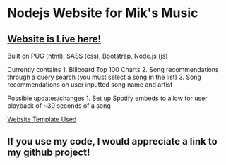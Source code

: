 # Nodejs Website for Mik's Music

## [Website is Live here!](https://mikmusic.azurewebsites.net/)

Built on PUG (html), SASS (css), Bootstrap, Node.js (js)

Currently contains
    1. Billboard Top 100 Charts
    2. Song recommendations through a query search (you must select a song in the list)
    3. Song recommendations on user inputted song name and artist

Possible updates/changes
    1. Set up Spotify embeds to allow for user playback of ~30 seconds of a song

[Website Template Used](https://github.com/startbootstrap/startbootstrap-grayscale)

## If you use my code, I would appreciate a link to my github project!
